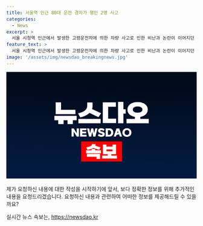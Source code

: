 ```yaml
---
title: 서울역 인근 80대 운전 경차가 행인 2명 사고
categories:
  - News
excerpt: >
  서울 시청역 인근에서 발생한 고령운전자에 의한 차량 사고로 인한 비난과 논란이 이어지던 가운데, 6일에는 80대 남성 A씨가 몰던 경차가 행인 2명을 들이받는 또 다른 사고가 발생했습니다. A씨는 인근 주유소 앞에서 차량을 운행 중이었으며, 사고로 다치긴 했지만 생명에는 지장이 없다고 합니다. 경찰은 A씨를 치상 혐의로 입건하고 상세한 사고 경위를 조사 중이며, A씨의 음주 상태는 확인되지 않았습니다. 이번 사고로 인해 고령운전자에 대한 운전 능력과 교통안전에 대한 논의가 다시 한번 불거졌습니다.
feature_text: >
  서울 시청역 인근에서 발생한 고령운전자에 의한 차량 사고로 인한 비난과 논란이 이어지던 가운데, 6일에는 80대 남성 A씨가 몰던 경차가 행인 2명을 들이받는 또 다른 사고가 발생했습니다. A씨는 인근 주유소 앞에서 차량을 운행 중이었으며, 사고로 다치긴 했지만 생명에는 지장이 없다고 합니다. 경찰은 A씨를 치상 혐의로 입건하고 상세한 사고 경위를 조사 중이며, A씨의 음주 상태는 확인되지 않았습니다. 이번 사고로 인해 고령운전자에 대한 운전 능력과 교통안전에 대한 논의가 다시 한번 불거졌습니다.
image: '/assets/img/newsdao_breakingnews.jpg'
---
```


<p><img src="/assets/img/newsdao_breakingnews.jpg" alt="ontimetimes 속보" /></p>

<p>제가 요청하신 내용에 대한 작성을 시작하기에 앞서, 보다 정확한 정보를 위해 추가적인 내용을 요청드리겠습니다. 요청하신 내용과 관련하여 어떠한 정보를 제공해드릴 수 있을까요?</p>
실시간 뉴스 속보는, <a href="https://newsdao.kr" rel="dofollow">https://newsdao.kr</a>


